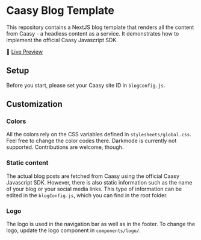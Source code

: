 # Caasy Blog Template

This repository contains a NextJS blog template that renders all the content from Caasy - a headless content as a service. It demonstrates how to implement the official Caasy Javascript SDK.

🚀 [Live Preview](https://upbeat-murdock-8a397d.netlify.app/)

## Setup

Before you start, please set your Caasy site ID in `blogConfig.js`.

## Customization

### Colors

All the colors rely on the CSS variables defined in `stylesheets/global.css`. Feel free to change the color codes there. Darkmode is currently not supported. Contributions are welcome, though.

### Static content

The actual blog posts are fetched from Caasy using the official Caasy Javascript SDK. However, there is also static information such as the name of your blog or your social media links. This type of information can be edited in the `blogConfig.js`, which you can find in the root folder.

### Logo

The logo is used in the navigation bar as well as in the footer. To change the logo, update the logo component in `components/logo/`.